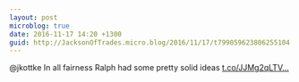 ```yaml
---
layout: post
microblog: true
date: 2016-11-17 14:20 +1300
guid: http://JacksonOfTrades.micro.blog/2016/11/17/t799059623806255104.html
---
```

@jkottke In all fairness Ralph had some pretty solid ideas [t.co/JJMg2qLTV...](https://t.co/JJMg2qLTVe)
